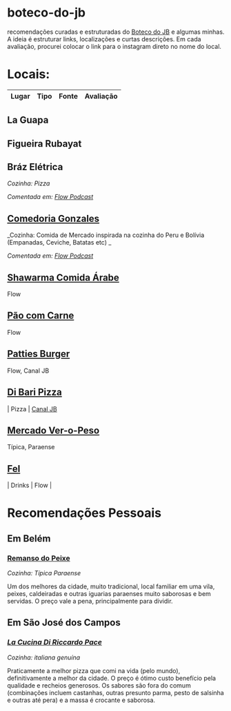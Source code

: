 # boteco-do-jb
recomendações curadas e estruturadas do [Boteco do JB](https://botecodojb.com/) e algumas minhas. A ideia é estruturar links, localizações e curtas descrições. Em cada avaliação, procurei colocar o link para o instagram direto no nome do local.

# Locais:

| Lugar | Tipo | Fonte | Avaliação 
| --- | --- | --- | --- | 

## La Guapa 

## Figueira Rubayat

## Bráz Elétrica 

_Cozinha: Pizza_

_Comentada em: [Flow Podcast](https://www.youtube.com/watch?v=zIweg1YFOQI&t=3640s&ab_channel=FlowPodcast)_

## [Comedoria Gonzales](https://www.instagram.com/comedoriagonzales/?hl=en)

_Cozinha: Comida de Mercado inspirada na cozinha do Peru e Bolívia (Empanadas, Ceviche, Batatas etc) _

_Comentada em: [Flow Podcast](https://www.youtube.com/watch?v=zIweg1YFOQI&t=3640s&ab_channel=FlowPodcast)_


## [Shawarma Comida Árabe](https://www.instagram.com/aboudsiria/?hl=en) 

Flow

## [Pão com Carne](https://www.instagram.com/paocomcarne_hamburgueria/?hl=en) 

Flow
## [Patties Burger](https://www.instagram.com/pattiesburger/?hl=en) 

Flow, Canal JB

## [Di Bari Pizza](https://www.instagram.com/dibaripizza/?hl=en) 

| Pizza | [Canal JB](https://www.youtube.com/watch?v=kSA1xkzeZ_k&ab_channel=BotecodoJB)

## [Mercado Ver-o-Peso](https://www.instagram.com/veropesodaculturaparaense/?hl=en) 

Típica, Paraense  

## [Fel](https://www.instagram.com/fel.sp/?hl=en) 

| Drinks | Flow |

# Recomendações Pessoais 

## Em Belém

### [Remanso do Peixe](https://www.instagram.com/remansodopeixe/?hl=en) 

_Cozinha: Típica Paraense_

Um dos melhores da cidade, muito tradicional, local familiar em uma vila, peixes, caldeiradas e outras iguarias paraenses muito saborosas e bem servidas. O preço vale a pena, principalmente para dividir. 

## Em São José dos Campos

### [_La Cucina Di Riccardo Pace_](https://www.instagram.com/lacucinadiriccardo/?hl=en)
_Cozinha: italiana genuína_

Praticamente a melhor pizza que comi na vida (pelo mundo), definitivamente a melhor da cidade. O preço é ótimo custo benefício pela qualidade e recheios generosos. Os sabores são fora do comum (combinações incluem castanhas, outras presunto parma, pesto de salsinha e outras até pera) e a massa é crocante e saborosa. 
